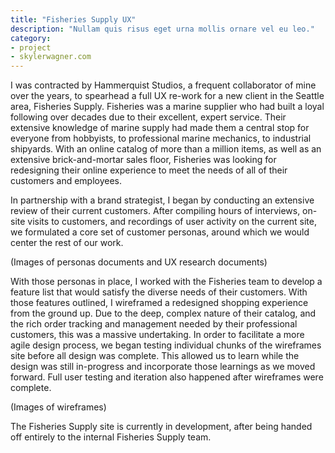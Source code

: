 ```yaml
---
title: "Fisheries Supply UX"
description: "Nullam quis risus eget urna mollis ornare vel eu leo."
category:
- project
- skylerwagner.com
---
```

<p>I was contracted by Hammerquist Studios, a frequent collaborator of mine over the years, to spearhead a full UX re-work for a new client in the Seattle area, Fisheries Supply. Fisheries was a marine supplier who had built a loyal following over decades due to their excellent, expert service. Their extensive knowledge of marine supply had made them a central stop for everyone from hobbyists, to professional marine mechanics, to industrial shipyards. With an online catalog of more than a million items, as well as an extensive brick-and-mortar sales floor, Fisheries was looking for redesigning their online experience to meet the needs of all of their customers and employees.</p>

<p>In partnership with a brand strategist, I began by conducting an extensive review of their current customers. After compiling hours of interviews, on-site visits to customers, and recordings of user activity on the current site, we formulated a core set of customer personas, around which we would center the rest of our work.</p>

<p>(Images of personas documents and UX research documents)</p>

<p>With those personas in place, I worked with the Fisheries team to develop a feature list that would satisfy the diverse needs of their customers. With those features outlined, I wireframed a redesigned shopping experience from the ground up. Due to the deep, complex nature of their catalog, and the rich order tracking and management needed by their professional customers, this was a massive undertaking. In order to facilitate a more agile design process, we began testing individual chunks of the wireframes site before all design was complete. This allowed us to learn while the design was still in-progress and incorporate those learnings as we moved forward.  Full user testing and iteration also happened after wireframes were complete.</p>

<p>(Images of wireframes)</p>

<p>The Fisheries Supply site is currently in development, after being handed off entirely to the internal Fisheries Supply team.</p>